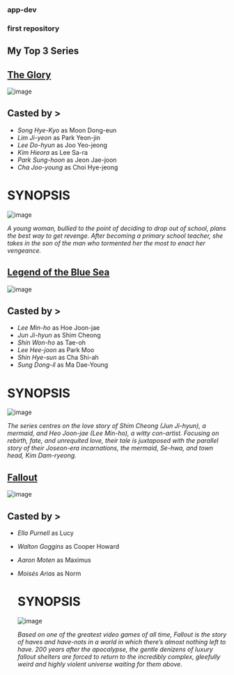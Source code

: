 ### app-dev
### first repository

## My Top 3 Series 

## [The Glory](https://www.netflix.com/ph-en/title/81519223)
![image](https://github.com/user-attachments/assets/2c2103c0-c66e-48b0-9726-0f9632d0d55f)

## **Casted by >**
- *Song Hye-Kyo* as Moon Dong-eun
- *Lim Ji-yeon* as Park Yeon-jin
- *Lee Do-hyun* as Joo Yeo-jeong
- *Kim Hieora* as Lee Sa-ra
- *Park Sung-hoon* as Jeon Jae-joon
- *Cha Joo-young* as Choi Hye-jeong

# SYNOPSIS
![image](https://github.com/user-attachments/assets/f425bd08-406e-4a15-b73b-72872d274784)

*A young woman, bullied to the point of deciding to drop out of school, plans the best way to get revenge. After becoming a primary school teacher, she takes in the son of the man who tormented her the most to enact her vengeance.*


## [Legend of the Blue Sea](https://www.netflix.com/ph-en/title/81012551)
![image](https://github.com/user-attachments/assets/be8e6c21-9a3d-4ac4-8d23-c9c34d298be6)


## **Casted by >**
- *Lee Min-ho* as Hoe Joon-jae
- *Jun Ji-hyun* as Shim Cheong
- *Shin Won-ho* as Tae-oh
- *Lee Hee-joon* as Park Moo
- *Shin Hye-sun* as Cha Shi-ah
- *Sung Dong-il* as Ma Dae-Young

# SYNOPSIS
![image](https://github.com/user-attachments/assets/10cd4e47-1f75-4851-bc4d-5d889e27b223)


*The series centres on the love story of Shim Cheong (Jun Ji-hyun), a mermaid, and Heo Joon-jae (Lee Min-ho), a witty con-artist. Focusing on rebirth, fate, and unrequited love, their tale is juxtaposed with the parallel story of their Joseon-era incarnations, the mermaid, Se-hwa, and town head, Kim Dam-ryeong.*


## [Fallout](https://www.primevideo.com/detail/Fallout/0HAQAA7JM43QWX0H6GUD3IOF70)
![image](https://github.com/user-attachments/assets/8265f8a3-4194-4295-bc51-dcc37069f32a)

## **Casted by >**
- *Ella Purnell* as Lucy
- *Walton Goggins* as Cooper Howard
- *Aaron Moten* as Maximus
- *Moisés Arias* as Norm

  # SYNOPSIS
  ![image](https://github.com/user-attachments/assets/6a4657c4-6c85-42a6-837c-df04055866d1)


  *Based on one of the greatest video games of all time, Fallout is the story of haves and have-nots in a world in which there’s almost nothing left to have. 200 years after the apocalypse, the gentle denizens of luxury fallout shelters are forced to return to the incredibly complex, gleefully weird and highly violent universe waiting for them above.*


